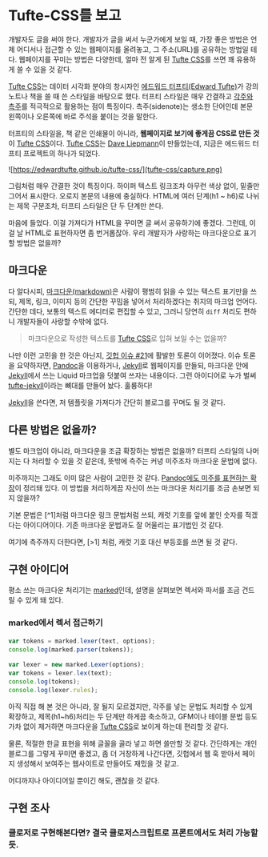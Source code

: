 # Tufte-CSS를 보고

개발자도 글을 써야 한다. 개발자가 글을 써서 누군가에게 보일 때, 가장 좋은 방법은 언제 어디서나 접근할 수 있는 웹페이지를 올려놓고, 그 주소(URL)를 공유하는 방법일 테다. 웹페이지를 꾸미는 방법은 다양한데, 얼마 전 알게 된 [Tufte CSS]를 쓰면 꽤 유용하게 쓸 수 있을 것 같다.

[Tufte CSS]는 데이터 시각화 분야의 창시자인 [에드워드 터프티(Edward Tufte)][Edward Tufte]가 강의 노트나 책을 쓸 때 쓴 스타일을 바탕으로 했다. 터프티 스타일은 매우 간결하고 [각주와 측주](https://ko.wikipedia.org/wiki/각주)를 적극적으로 활용하는 점이 특징이다. 측주(sidenote)는 생소한 단어인데 본문 왼쪽이나 오른쪽에 바로 주석을 붙이는 것을 말한다.

터프티의 스타일을, 책 같은 인쇄물이 아니라, **웹페이지로 보기에 좋게끔 CSS로 만든 것**이 [Tufte CSS]이다. [Tufte CSS]는 [Dave Liepmann]이 만들었는데, 지금은 에드워드 터프티 프로젝트의 하나가 되었다.

![https://edwardtufte.github.io/tufte-css/](tufte-css/capture.png)

그림처럼 매우 간결한 것이 특징이다. 하이퍼 텍스트 링크조차 아무런 색상 없이, 밑줄만 그어서 표시한다. 오로지 본문의 내용에 충실하다. HTML에 여러 단계(h1 ~ h6)로 나뉘는 제목 구분조차, 터프티 스타일은 단 두 단계만 쓴다.

마음에 들었다. 이걸 가져다가 HTML을 꾸미면 글 써서 공유하기에 좋겠다. 그런데, 이걸 날 HTML로 표현하자면 좀 번거롭잖아. 우리 개발자가 사랑하는 마크다운으로 표기할 방법은 없을까?

## 마크다운

다 알다시피, [마크다운(markdown)](https://daringfireball.net/projects/markdown/)은 사람이 평범히 읽을 수 있는 텍스트 표기만을 쓰되, 제목, 링크, 이미지 등의 간단한 꾸밈을 넣어서 처리하겠다는 취지의 마크업 언어다. 간단한 데다, 보통의 텍스트 에디터로 편집할 수 있고, 그러니 당연히 `diff` 처리도 편하니 개발자들이 사랑할 수밖에 없다.

> 마크다운으로 작성한 텍스트를 [Tufte CSS]로 입혀 보일 수는 없을까?

나만 이런 고민을 한 것은 아닌지, [깃헙 이슈 #21](https://github.com/edwardtufte/tufte-css/issues/21)에 활발한 토론이 이어졌다. 이슈 토론을 요약하자면, [Pandoc]을 이용하거나, [Jekyll]로 웹페이지를 만들되, 마크다운 안에 [Jekyll]에서 쓰는 Liquid 마크업을 덧붙여 쓰자는 내용이다. 그런 아이디어로 누가 벌써 [tufte-jekyll]이라는 뼈대를 만들어 놨다. 훌륭하다!

[Jekyll]을 쓴다면, 저 템플릿을 가져다가 간단히 블로그를 꾸며도 될 것 같다.

## 다른 방법은 없을까?

별도 마크업이 아니라, 마크다운을 조금 확장하는 방법은 없을까? 터프티 스타일의 나머지는 다 처리할 수 있을 것 같은데, 뜻밖에 측주는 커녕 미주조차 마크다운 문법에 없다.

미주까지는 그래도 이미 많은 사람이 고민한 것 같다. [Pandoc에도 미주를 표현하는 확장](http://pandoc.org/README.html#footnotes)이 정리돼 있다. 이 방법을 처리하게끔 자신이 쓰는 마크다운 처리기를 조금 손보면 되지 않을까?

기본 문법은 \[^1\]처럼 마크다운 링크 문법처럼 쓰되, 캐럿 기호를 앞에 붙인 숫자를 적겠다는 아이디어이다. 기존 마크다운 문법과도 잘 어울리는 표기법인 것 같다.

여기에 측주까지 더한다면, \[>1\] 처럼, 캐럿 기호 대신 부등호를 쓰면 될 것 같다.

## 구현 아이디어

평소 쓰는 마크다운 처리기는 [marked]인데, 설명을 살펴보면 렉서와 파서를 조금 건드릴 수 있게 돼 있다.

### marked에서 렉서 접근하기

``` javascript
var tokens = marked.lexer(text, options);
console.log(marked.parser(tokens));
```

``` javascript
var lexer = new marked.Lexer(options);
var tokens = lexer.lex(text);
console.log(tokens);
console.log(lexer.rules);
```

아직 직접 해 본 것은 아니라, 잘 될지 모르겠지만, 각주를 넣는 문법도 처리할 수 있게 확장하고, 제목(h1~h6)처리는 두 단계만 하게끔 축소하고, GFM이나 테이블 문법 등도 가차 없이 제거하면 마크다운을 [Tufte CSS]로 보이게 하는데 편리할 것 같다.

물론, 적절한 한글 표현을 위해 글꼴을 골라 넣고 하면 쓸만할 것 같다. 간단하게는 개인 블로그를 그렇게 꾸미면 좋겠고, 좀 더 거창하게 나간다면, 깃헙에서 웹 훅 받아서 페이지 생성해서 보여주는 웹사이트로 만들어도 재밌을 것 같고.

어디까지나 아이디어일 뿐이긴 해도, 괜찮을 것 같다.

[Edward Tufte]: https://en.wikipedia.org/wiki/Edward_Tufte
[Dave Liepmann]: http://www.daveliepmann.com
[Tufte CSS]: https://edwardtufte.github.io/tufte-css/
[Pandoc]: http://pandoc.org/
[Jekyll]: https://jekyllrb.com
[tufte-jekyll]: https://github.com/clayh53/tufte-jekyll
[marked]: https://github.com/chjj/marked


## 구현 조사


### 클로저로 구현해본다면? 결국 클로저스크립트로 프론트에서도 처리 가능할듯.
